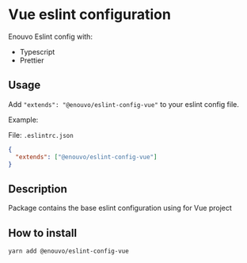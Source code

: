 # Vue eslint configuration

Enouvo Eslint config with:

- Typescript
- Prettier

## Usage

Add `"extends": "@enouvo/eslint-config-vue"` to your eslint config file.

Example:

File: `.eslintrc.json`

```json
{
  "extends": ["@enouvo/eslint-config-vue"]
}
```

## Description

Package contains the base eslint configuration using for Vue project

## How to install

`yarn add @enouvo/eslint-config-vue`
